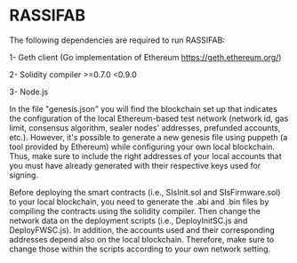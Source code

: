 # RASSIFAB

The following dependencies are required to run RASSIFAB:

1- Geth client (Go implementation of Ethereum https://geth.ethereum.org/)

2- Solidity compiler >=0.7.0 <0.9.0

3- Node.js 

In the file "genesis.json" you will find the blockchain set up that indicates the configuration of the local Ethereum-based test network (network id, gas limit, consensus algorithm, sealer nodes' addresses, prefunded accounts, etc.). However, it's possible to generate a new genesis file using puppeth (a tool provided by Ethereum) while configuring your own local blockchain. Thus, make sure to include the right addresses of your local accounts that you must have already generated with their respective keys used for signing.

Before deploying the smart contracts (i.e., SIsInit.sol and SIsFirmware.sol) to your local blockchain, you need to generate the .abi and .bin files by compiling the contracts using the solidity compiler. Then change the network data on the deployment scripts (i.e., DeployInitSC.js and DeployFWSC.js). In addition, the accounts used and their corresponding addresses depend also on the local blockchain. Therefore, make sure to change those within the scripts according to your own network setting. 
